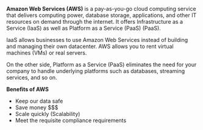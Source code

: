 **Amazon Web Services (AWS)** is a pay-as-you-go cloud computing service that delivers computing power, database storage, applications, and other IT resources on demand through the internet. It offers Infrastructure as a Service (IaaS) as well as Platform as a Service (PaaS) (PaaS).

IaaS allows businesses to use Amazon Web Services instead of building and managing their own datacenter. AWS allows you to rent virtual machines (VMs) or real servers.

On the other side, Platform as a Service (PaaS) eliminates the need for your company to handle underlying platforms such as databases, streaming services, and so on.

**Benefits of AWS** 

- Keep our data safe
- Save money $$$
- Scale quickly (Scalability)
- Meet the requisite compliance requirements
